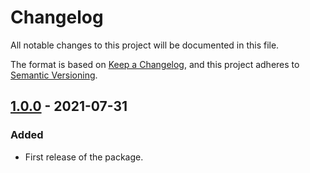 # Changelog

All notable changes to this project will be documented in this file.

The format is based on [Keep a Changelog](https://keepachangelog.com/en/1.0.0/), and this project adheres to [Semantic Versioning](https://semver.org/spec/v2.0.0.html).

## [1.0.0] - 2021-07-31

### Added

- First release of the package.

[1.0.0]: https://github.com/hifi-finance/hifi-proxy-target/releases/tag/v1.0.0
